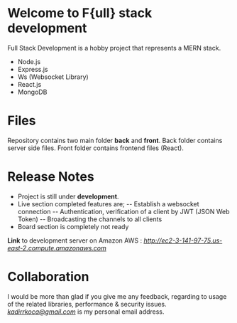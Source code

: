 # Welcome to F{ull} stack development

Full Stack Development is a hobby project that represents a MERN stack.

 - Node.js
 - Express.js
 - Ws (Websocket Library)
 - React.js
 - MongoDB

# Files

Repository contains two main folder **back** and **front**. Back folder contains server side files. Front folder contains frontend files (React).

# Release Notes

 - Project is still under **development**.
 - Live section completed features are;
 -- Establish a websocket connection
 -- Authentication, verification of a client by JWT (JSON Web Token)
 -- Broadcasting the channels to all clients
 - Board section is completely not ready

 **Link** to development server on Amazon AWS : *http://ec2-3-141-97-75.us-east-2.compute.amazonaws.com*

# Collaboration

I would be more than glad if you give me any feedback, regarding to usage of the related libraries, performance & security issues. *kadirrkoca@gmail.com* is my personal email address.
